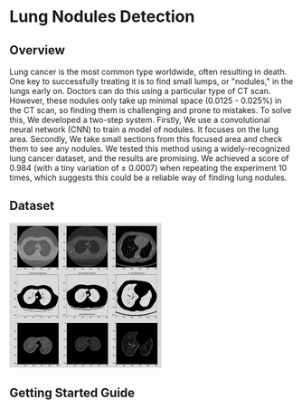 # Lung Nodules Detection

## Overview
Lung cancer is the most common type worldwide, often resulting in death. One key to successfully treating it is to find small lumps, or "nodules," in the lungs early on. Doctors can do this using a particular type of CT scan. However, these nodules only take up minimal space (0.0125 - 0.025%) in the CT scan, so finding them is challenging and prone to mistakes. To solve this, We developed a two-step system. Firstly, We use a convolutional neural network (CNN) to train a model of nodules. It focuses on the lung area. Secondly, We take small sections from this focused area and check them to see any nodules. We tested this method using a widely-recognized lung cancer dataset, and the results are promising. We achieved a score of 0.984 (with a tiny variation of ± 0.0007) when repeating the experiment 10 times, which suggests this could be a reliable way of finding lung nodules.

## Dataset
<img alt="registration" src="example/figure1.png" height="256">

## Getting Started Guide
